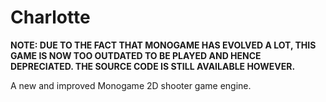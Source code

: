 Charlotte
=========

**NOTE: DUE TO THE FACT THAT MONOGAME HAS EVOLVED A LOT, THIS GAME IS NOW TOO OUTDATED TO BE PLAYED AND HENCE DEPRECIATED. THE SOURCE CODE IS STILL AVAILABLE HOWEVER.**

A new and improved Monogame 2D shooter game engine.
